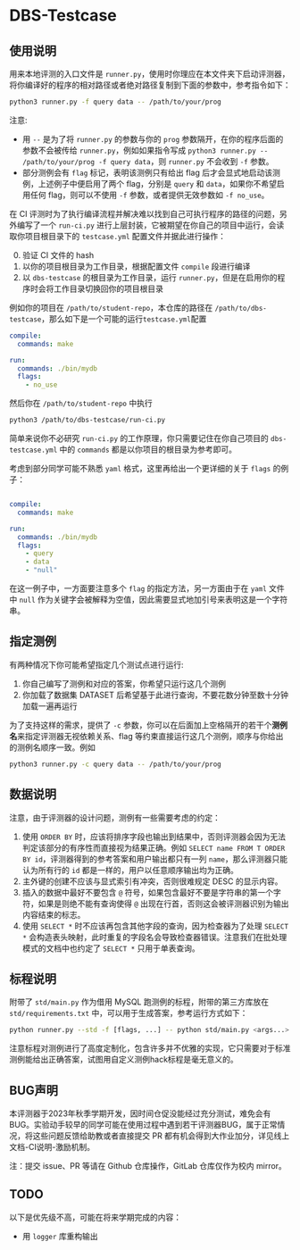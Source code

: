 # DBS-Testcase

## 使用说明

用来本地评测的入口文件是 `runner.py`，使用时你理应在本文件夹下启动评测器，将你编译好的程序的相对路径或者绝对路径复制到下面的参数中，参考指令如下：

```bash
python3 runner.py -f query data -- /path/to/your/prog
```

注意:

- 用 `--` 是为了将 `runner.py` 的参数与你的 `prog` 参数隔开，在你的程序后面的参数不会被传给 `runner.py`，例如如果指令写成 `python3 runner.py -- /path/to/your/prog -f query data`，则 `runner.py` 不会收到 `-f` 参数。
-  部分测例会有 `flag` 标记，表明该测例只有给出 flag 后才会显式地启动该测例，上述例子中便启用了两个 flag，分别是 `query` 和 `data`，如果你不希望启用任何 flag，则可以不使用 `-f` 参数，或者提供无效参数如 `-f no_use`。

在 CI 评测时为了执行编译流程并解决难以找到自己可执行程序的路径的问题，另外编写了一个 `run-ci.py` 进行上层封装，它被期望在你自己的项目中运行，会读取你项目根目录下的 `testcase.yml` 配置文件并据此进行操作：
 
0. 验证 CI 文件的 hash
1. 以你的项目根目录为工作目录，根据配置文件 `compile` 段进行编译
2. 以 `dbs-testcase` 的根目录为工作目录，运行 `runner.py`，但是在启用你的程序时会将工作目录切换回你的项目根目录

例如你的项目在 `/path/to/student-repo`，本仓库的路径在 `/path/to/dbs-testcase`，那么如下是一个可能的运行`testcase.yml`配置

```yml
compile:
  commands: make

run:
  commands: ./bin/mydb
  flags:
    - no_use
```

然后你在 `/path/to/student-repo` 中执行 

```bash
python3 /path/to/dbs-testcase/run-ci.py
```

简单来说你不必研究 `run-ci.py` 的工作原理，你只需要记住在你自己项目的 `dbs-testcase.yml` 中的 `commands` 都是以你项目的根目录为参考即可。

考虑到部分同学可能不熟悉 `yaml` 格式，这里再给出一个更详细的关于 `flags` 的例子：

```yml

compile:
  commands: make

run:
  commands: ./bin/mydb
  flags:
    - query
    - data
    - "null"
```

在这一例子中，一方面要注意多个 `flag` 的指定方法，另一方面由于在 `yaml` 文件中 `null` 作为关键字会被解释为空值，因此需要显式地加引号来表明这是一个字符串。

## 指定测例

有两种情况下你可能希望指定几个测试点进行运行:

1. 你自己编写了测例和对应的答案，你希望只运行这几个测例
2. 你加载了数据集 DATASET 后希望基于此进行查询，不要花数分钟至数十分钟加载一遍再运行

为了支持这样的需求，提供了 `-c` 参数，你可以在后面加上空格隔开的若干个**测例名**来指定评测器无视依赖关系、flag 等约束直接运行这几个测例，顺序与你给出的测例名顺序一致。例如
```bash
python3 runner.py -c query data -- /path/to/your/prog
```

## 数据说明

注意，由于评测器的设计问题，测例有一些需要考虑的约定：

1. 使用 `ORDER BY` 时，应该将排序字段也输出到结果中，否则评测器会因为无法判定该部分的有序性而直接视为结果正确。例如 `SELECT name FROM T ORDER BY id`，评测器得到的参考答案和用户输出都只有一列 `name`，那么评测器只能认为所有行的 `id` 都是一样的，用户以任意顺序输出均为正确。
2. 主外键的创建不应该与显式索引有冲突，否则很难规定 DESC 的显示内容。
3. 插入的数据中最好不要包含 `@` 符号，如果包含最好不要是字符串的第一个字符，如果是则绝不能有查询使得 `@` 出现在行首，否则这会被评测器识别为输出内容结束的标志。
4. 使用 `SELECT *` 时不应该再包含其他字段的查询，因为检查器为了处理 `SELECT *` 会构造表头映射，此时重复的字段名会导致检查器错误。注意我们在批处理模式的文档中也约定了 `SELECT *` 只用于单表查询。

## 标程说明

附带了 `std/main.py` 作为借用 MySQL 跑测例的标程，附带的第三方库放在 `std/requirements.txt` 中，可以用于生成答案，参考运行方式如下：

```bash
python runner.py --std -f [flags, ...] -- python std/main.py <args...>
```

注意标程对测例进行了高度定制化，包含许多并不优雅的实现，它只需要对于标准测例能给出正确答案，试图用自定义测例hack标程是毫无意义的。

## BUG声明

本评测器于2023年秋季学期开发，因时间仓促没能经过充分测试，难免会有BUG。实验动手较早的同学可能在使用过程中遇到若干评测器BUG，属于正常情况，将这些问题反馈给助教或者直接提交 PR 都有机会得到大作业加分，详见线上文档-CI说明-激励机制。

注：提交 issue、PR 等请在 Github 仓库操作，GitLab 仓库仅作为校内 mirror。

## TODO

以下是优先级不高，可能在将来学期完成的内容：

- 用 `logger` 库重构输出
